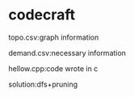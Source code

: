 # codecraft
topo.csv:graph information

demand.csv:necessary information

hellow.cpp:code wrote in c

solution:dfs+pruning
